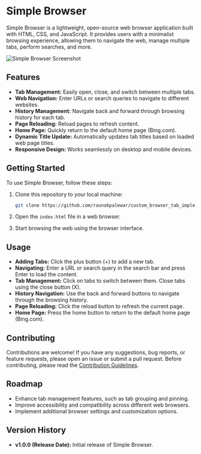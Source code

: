# Simple Browser

Simple Browser is a lightweight, open-source web browser application built with HTML, CSS, and JavaScript. It provides users with a minimalist browsing experience, allowing them to navigate the web, manage multiple tabs, perform searches, and more.

![Simple Browser Screenshot](Untitled%202.png)

## Features

- **Tab Management:** Easily open, close, and switch between multiple tabs.
- **Web Navigation:** Enter URLs or search queries to navigate to different websites.
- **History Management:** Navigate back and forward through browsing history for each tab.
- **Page Reloading:** Reload pages to refresh content.
- **Home Page:** Quickly return to the default home page (Bing.com).
- **Dynamic Title Update:** Automatically updates tab titles based on loaded web page titles.
- **Responsive Design:** Works seamlessly on desktop and mobile devices.

## Getting Started

To use Simple Browser, follow these steps:

1. Clone this repository to your local machine:

    ```bash
    git clone https://github.com/raunakpalewar/custom_browser_tab_implementation.git
    ```

2. Open the `index.html` file in a web browser.

3. Start browsing the web using the browser interface.

## Usage

- **Adding Tabs:** Click the plus button (+) to add a new tab.
- **Navigating:** Enter a URL or search query in the search bar and press Enter to load the content.
- **Tab Management:** Click on tabs to switch between them. Close tabs using the close button (X).
- **History Navigation:** Use the back and forward buttons to navigate through the browsing history.
- **Page Reloading:** Click the reload button to refresh the current page.
- **Home Page:** Press the home button to return to the default home page (Bing.com).

## Contributing

Contributions are welcome! If you have any suggestions, bug reports, or feature requests, please open an issue or submit a pull request. Before contributing, please read the [Contribution Guidelines](CONTRIBUTING.md).





## Roadmap

- Enhance tab management features, such as tab grouping and pinning.
- Improve accessibility and compatibility across different web browsers.
- Implement additional browser settings and customization options.

## Version History

- **v1.0.0 (Release Date):** Initial release of Simple Browser.



